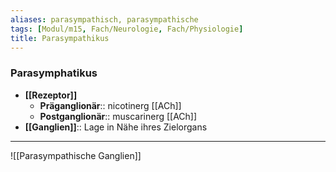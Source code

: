 ```yaml
---
aliases: parasympathisch, parasympathische
tags: [Modul/m15, Fach/Neurologie, Fach/Physiologie]
title: Parasympathikus
---
```

### Parasymphatikus
- **[[Rezeptor]]**
	- **Präganglionär**:: nicotinerg [[ACh]] 
	- **Postganglionär**:: muscarinerg [[ACh]]
- **[[Ganglien]]**:: Lage in Nähe ihres Zielorgans
---
![[Parasympathische Ganglien]]